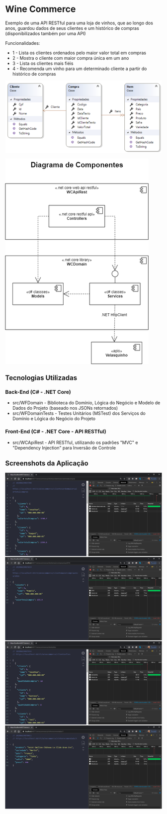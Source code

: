 # Wine Commerce

Exemplo de uma API RESTful para uma loja de vinhos, que ao longo dos anos, guardou dados de seus clientes e um histórico de compras (disponibilizados também por uma API)  
  
Funcionalidades:
* 1 - Lista os clientes ordenados pelo maior valor total em compras
* 2 - Mostra o cliente com maior compra única em um ano
* 3 - Lista os clientes mais fiéis
* 4 - Recomenda um vinho para um determinado cliente a partir do histórico de compras

![](/misc/ClassModel.png)

![](/misc/ComponentDiagram.png)

## Tecnologias Utilizadas

### Back-End (C# - .NET Core)

* src/WFDomain - Biblioteca do Domínio, Lógica do Negócio e Modelo de Dados do Projeto (baseado nos JSONs retornados)
* src/WFDomainTests - Testes Unitários (MSTest) dos Serviços do Domínio e Lógica do Negócio do Projeto

### Front-End (C# - .NET Core - API RESTful)

* src/WCApiRest - API RESTful, utilizando os padrões "MVC" e "Dependency Injection" para Inversão de Controle

## Screenshots da Aplicação

![](/misc/screenshots/01.png)
![](/misc/screenshots/02.png)
![](/misc/screenshots/03.png)
![](/misc/screenshots/04.png)
